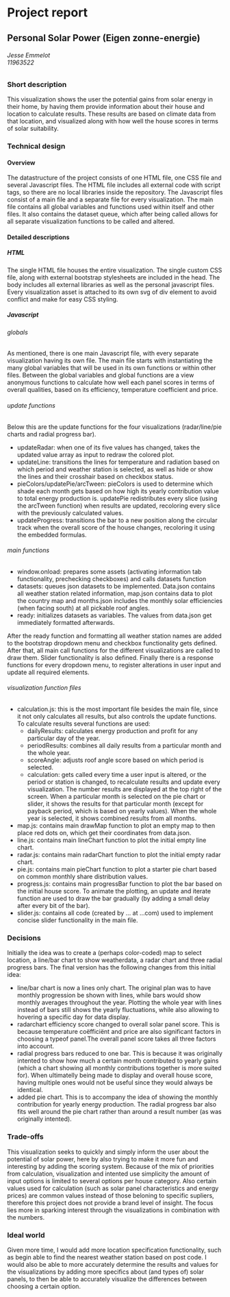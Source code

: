 # Project report
## Personal Solar Power (Eigen zonne-energie)
###### Jesse Emmelot <br> 11963522

### Short description
This visualization shows the user the potential gains from solar energy in their home, by having them provide information about their house and location to calculate results. These results are based on climate data from that location, and visualized along with how well the house scores in terms of solar suitability.


### Technical design
#### Overview
The datastructure of the project consists of one HTML file, one CSS file and several Javascript files. The HTML file includes all external code with script tags, so there are no local libraries inside the repository.  The Javascript files consist of a main file and a separate file for every visualization. The main file contains all global variables  and functions used within itself and other files. It also contains the dataset queue, which after being called allows for all separate visualization functions to be called and altered.

#### Detailed descriptions
##### HTML
The single HTML file houses the entire visualization. The single custom CSS file, along with external bootstrap stylesheets are included in the head. The body includes all external libraries as well as the personal javascript files. Every visualization asset is attached to its own svg of div element to avoid conflict and make for easy CSS styling.

##### Javascript
###### globals
As mentioned, there is one main Javascript file, with every separate visualization having its own file. The main file starts with instantiating the many global variables that will be used in its own functions or within other files. Between the global variables and global functions are a view anonymous functions to calculate how well each panel scores in terms of overall qualities, based on its efficiency, temperature coefficient and price.

###### update functions
Below this are the update functions for the four visualizations (radar/line/pie charts and radial progress bar).
- updateRadar: when one of its five values has changed, takes the updated value array as input to redraw the colored plot.
- updateLine: transitions the lines for temperature and radiation based on which period and weather station is selected, as well as hide or show the lines and their crosshair based on checkbox status.
- pieColors/updatePie/arcTween: pieColors is used to determine which shade each month gets based on how high its yearly contribution value  to total energy production is. updatePie redistributes every slice (using the arcTween function) when results are updated, recoloring every slice with the previously calculated values.
- updateProgress: transitions the bar to a new position along the circular track when the overall score of the house changes, recoloring it using the embedded formulas.

###### main functions
- window.onload: prepares some assets (activating information tab functionality, prechecking checkboxes) and calls datasets function
- datasets: queues json datasets to be implemented. Data.json contains all weather station related information, map.json contains data to plot the country map and months.json includes the monthly solar efficiencies (when facing south) at all pickable roof angles.
- ready: initializes datasets as variables. The values from data.json get immediately formatted afterwards.

After the ready function and formatting all weather station names are added to the bootstrap dropdown menu and checkbox functionality gets defined.  After that, all main call functions for the different visualizations are called to draw them. Slider functionality is also defined. Finally there is a response functions for every dropdown menu, to register alterations in user input and update all required elements.

###### visualization function files
- calculation.js: this is the most important file besides the main file, since it not only calculates all results, but also controls the update functions. To calculate results several functions are used:
  - dailyResults: calculates energy production and profit for any particular day of the year.
  - periodResults: combines all daily results from a particular month and the whole year.
  - scoreAngle: adjusts roof angle score based on which period is selected.
  - calculation: gets called every time a user input is altered, or the period or station is changed, to recalculate results and update every visualization. The number results are displayed at the top right of the screen. When a particular month is selected on the pie chart or slider, it shows the results for that particular month (except for payback period, which is based on yearly values). When the whole year is selected, it shows combined results from all months.
- map.js: contains main drawMap function to plot an empty map  to then place red dots on, which get their coordinates from data.json.
- line.js: contains main lineChart function to plot the initial empty line chart.
- radar.js: contains main radarChart function to plot the initial empty radar chart.
- pie.js: contains main pieChart function to plot a starter pie chart based on common monthly share distribution values.
- progress.js: contains main progressBar function to plot the bar based on the initial house score. To animate the plotting, an update and iterate function are used to draw the bar gradually (by adding a small delay after every bit of the bar). 
- slider.js: contains all code (created by … at …com) used to implement concise slider functionality in the main file.

### Decisions
Initially the idea was to create a (perhaps color-coded) map to select location, a line/bar chart to show weatherdata, a radar chart and three radial progress bars. The final version has the following changes from this initial idea:
- line/bar chart is now a lines only chart. The original plan was to have monthly progression be shown with lines, while bars would show monthly averages throughout the year. Plotting the whole year with lines instead of bars still shows the yearly fluctuations, while also allowing to hovering a specific day for data display.
- radarchart efficiency score changed to overall solar panel score. This is because temperature coëfficiënt and price are also significant factors in choosing a typeof panel.The overall panel score takes all three factors into account.
- radial progress bars reduced to one bar. This is because it was originally intented to show how much a certain month contributed to yearly gains (which a chart showing all monthly contributions together is more suited for). When ultimatelly being made to display and overall house score, having multiple ones would not be useful since they would always be identical.
- added pie chart. This is to accompany the idea of showing the monthly contribution for yearly energy production. The radial progress bar also fits well around the pie chart rather than around a result number (as was originally intented).

### Trade-offs
This visualization seeks to quickly and simply inform the user about the potential of solar power, here by also trying to make it more fun and interesting by adding the scoring system. Because of the mix of priorities from calculation, visualization and intented use simplicity the amount of input options is limited to several options per house category. Also certain values used for calculation (such as solar panel characteristics and energy prices) are common values instead of those beloning to specific supliers, therefore this project does not provide a brand level of insight. The focus lies more in sparking interest through the visualizations in combination with the numbers. 

### Ideal world
Given more time, I would add more location specification functionality, such as begin able to find the nearest weather station based on post code. I would also be able to more accurately determine the results and values for the visualizations by adding more specifics about (and types of) solar panels, to then be able to accurately visualize the differences between choosing a certain option. 

